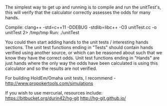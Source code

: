 The simplest way to get up and running is to compile and run the unitTest's, this will verify that
the calculator correctly assesses the odds for many hands.

Compile: clang++ -std=c++11 -DDEBUG -stdlib=libc++ -O3 unitTest.cc -o unitTest 2> /tmp/tmp
Run: ./unitTest

You could then start adding hands to the unit tests / interesting hands sections.
The unit test functions ending in "Tests" should contain hands verified using another source,
or which can be reasoned about such that we know they have the correct odds. Unit test functions
ending in "Hands" are just hands where the only way the odds have been calculated is using this
calculator and so the results are not verified.

For building HoldEm/Omaha unit tests, I recommend - http://www.propokertools.com/simulations

If you wish to use mercurial, resources include:
https://bitbucket.org/durin42/hg-git
http://hg-git.github.io/
